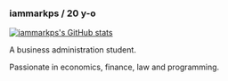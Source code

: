 ### iammarkps / 20 y-o

[![iammarkps's GitHub stats](https://github-readme-stats.vercel.app/api?username=iammarkps)](https://github.com/iammarkps)

A business administration student.

Passionate in economics, finance, law and programming.
